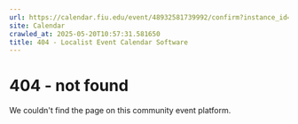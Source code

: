 ```yaml
---
url: https://calendar.fiu.edu/event/48932581739992/confirm?instance_id=48932581743065&return=https%3A%2F%2Fcalendar.fiu.edu%2Fpca
site: Calendar
crawled_at: 2025-05-20T10:57:31.581650
title: 404 - Localist Event Calendar Software
---
```


# 404 - not found
We couldn't find the page on this community event platform.
